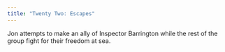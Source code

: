 ```yaml
---
title: "Twenty Two: Escapes"
---
```


Jon attempts to make an ally of Inspector Barrington while the rest of the group fight for their freedom at sea. 

